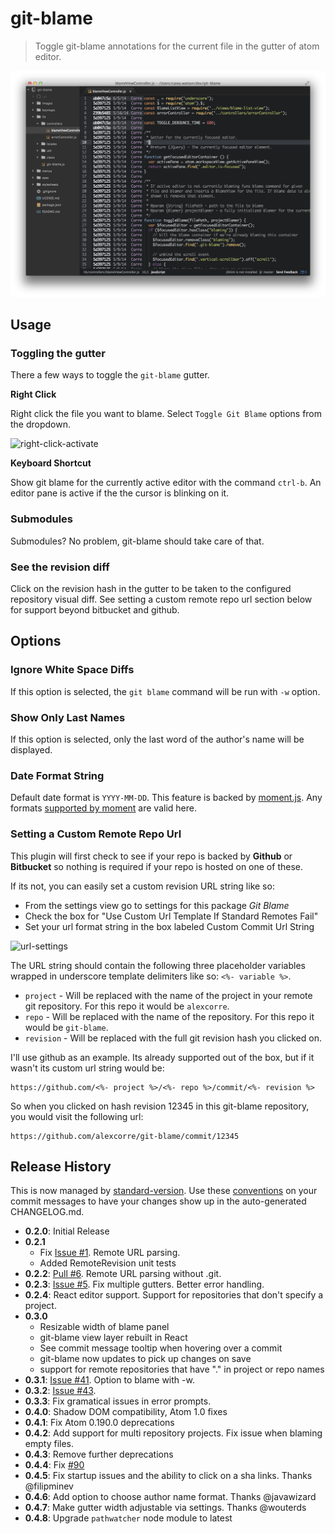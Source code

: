 # git-blame

> Toggle git-blame annotations for the current file in the gutter of atom editor.

![screenshot](https://raw.githubusercontent.com/alexcorre/git-blame/master/images/screen-shot.png)

## Usage

### Toggling the gutter

There a few ways to toggle the `git-blame` gutter.

**Right Click**

Right click the file you want to blame. Select `Toggle Git Blame` options from the dropdown.

![right-click-activate](https://raw.githubusercontent.com/alexcorre/git-blame/master/images/right-click-activate.png)

**Keyboard Shortcut**

Show git blame for the currently active editor with the command `ctrl-b`. An editor pane is active if the the cursor is blinking on it.

### Submodules

Submodules? No problem, git-blame should take care of that.

### See the revision diff

Click on the revision hash in the gutter to be taken to the configured repository visual diff. See setting a custom remote repo url section below for support beyond bitbucket and github.

## Options

### Ignore White Space Diffs

If this option is selected, the `git blame` command will be run with `-w` option.

### Show Only Last Names

If this option is selected, only the last word of the author's name will be displayed.

### Date Format String

Default date format is `YYYY-MM-DD`. This feature is backed by [moment.js](http://momentjs.com/). Any formats [supported by moment](http://momentjs.com/docs/#/displaying/format/) are valid here.

### Setting a Custom Remote Repo Url
This plugin will first check to see if your repo is backed by **Github** or **Bitbucket** so nothing is required if your repo is hosted on one of these.

If its not, you can easily set a custom revision URL string like so:
- From the settings view go to settings for this package *Git Blame*
- Check the box for "Use Custom Url Template If Standard Remotes Fail"
- Set your url format string in the box labeled Custom Commit Url String

![url-settings](https://raw.githubusercontent.com/alexcorre/git-blame/master/images/url-settings.png)

The URL string should contain the following three placeholder variables wrapped in underscore template delimiters like so: `<%- variable %>`.
- `project` - Will be replaced with the name of the project in your remote git repository. For this repo it would be `alexcorre`.
- `repo` - Will be replaced with the name of the repository. For this repo it would be `git-blame`.
- `revision` - Will be replaced with the full git revision hash you clicked on.

I'll use github as an example. Its already supported out of the box, but if it wasn't its custom url string would be:

```
https://github.com/<%- project %>/<%- repo %>/commit/<%- revision %>
```
So when you clicked on hash revision 12345 in this git-blame repository, you would visit the following url:

```
https://github.com/alexcorre/git-blame/commit/12345
```

## Release History

This is now managed by [standard-version](https://github.com/conventional-changelog/standard-version). Use these [conventions](https://github.com/bcoe/conventional-changelog-standard/blob/master/convention.md) on your commit messages to have your changes show up in the auto-generated CHANGELOG.md.

* **0.2.0**: Initial Release
* **0.2.1**
  - Fix [Issue #1](https://github.com/alexcorre/git-blame/issues/1). Remote URL parsing.
  - Added RemoteRevision unit tests
* **0.2.2**: [Pull #6](https://github.com/alexcorre/git-blame/pull/6). Remote URL parsing without .git.
* **0.2.3**: [Issue #5](https://github.com/alexcorre/git-blame/issues/5). Fix multiple gutters. Better error handling.
* **0.2.4**: React editor support. Support for repositories that don't specify a project.
* **0.3.0**
  - Resizable width of blame panel
  - git-blame view layer rebuilt in React
  - See commit message tooltip when hovering over a commit
  - git-blame now updates to pick up changes on save
  - support for remote repositories that have "." in project or repo names
* **0.3.1**: [Issue #41](https://github.com/alexcorre/git-blame/issues/41). Option to blame with -w.
* **0.3.2**: [Issue #43](https://github.com/alexcorre/git-blame/issues/43).
* **0.3.3**: Fix gramatical issues in error prompts.
* **0.4.0**: Shadow DOM compatibility, Atom 1.0 fixes
* **0.4.1**: Fix Atom 0.190.0 deprecations
* **0.4.2**: Add support for multi repository projects. Fix issue when blaming empty files.
* **0.4.3**: Remove further deprecations
* **0.4.4**: Fix [#90](https://github.com/alexcorre/git-blame/issues/90)
* **0.4.5**: Fix startup issues and the ability to click on a sha links. Thanks @filipminev
* **0.4.6**: Add option to choose author name format. Thanks @javawizard
* **0.4.7**: Make gutter width adjustable via settings. Thanks @wouterds
* **0.4.8**: Upgrade `pathwatcher` node module to latest
